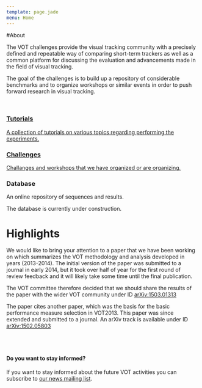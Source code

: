```yaml
---
template: page.jade
menu: Home
---
```


#About

The VOT challenges provide the visual tracking community with a precisely defined and repeatable way of comparing short-term trackers as well as a common platform for discussing the evaluation and advancements made in the field of visual tracking.

The goal of the challenges is to build up a repository of considerable benchmarks and to organize workshops or similar events in order to push forward research in visual tracking.

<br />

<div class="row">
<div class="col-lg-4 col-sm-12">
<a href="/howto/" class="hugebutton text-primary">
<h3><i class="glyphicon glyphicon-book"></i> Tutorials</h3>
A collection of tutorials on various topics regarding performing the experiments.
</a>
</div>

<div class="col-lg-4 col-sm-12">
<a href="/challenges.html" class="hugebutton text-primary">
<h3><i class="glyphicon glyphicon-star"></i> Challenges</h3>
Challanges and workshops that we have organized or are organizing.
</a>
</div>

<div class="col-lg-4 col-sm-12">
<div  class="hugebutton text-muted">
<h3><i class="glyphicon glyphicon-cloud"></i> Database</h3>
<p>An online repository of sequences and results.</p>
<p class="text-warning"><i class="glyphicon glyphicon-wrench"></i> The database is currently under construction.</p>
</div>
</div>

</div>

# Highlights

We would like to bring your attention to a paper that we have been working on which summarizes the VOT methodology and analysis developed in years (2013-2014). The initial version of the paper was submitted to a journal in early 2014, but it took over half of year for the first round of review feedback and it will likely take some time until the final publication.

The VOT committee therefore decided that we should share the results of the paper with the wider VOT community under ID [<i class="glyphicon glyphicon-file"></i>arXiv:1503.01313](http://arxiv.org/abs/1503.01313)

The paper cites another paper, which was the basis for the basic performance measure selection in VOT2013. This paper was since extended and submitted to a journal. An arXiv track is available under ID [<i class="glyphicon glyphicon-file"></i>arXiv:1502.05803](http://arxiv.org/abs/1502.05803)

<br/><br/>

<div class="alert alert-success" role="alert">
<div class="icon-left"><i class="glyphicon glyphicon-bullhorn hugeicon"></i> </div>
<h4>Do you want to stay informed?</h4>

If you want to stay informed about the future VOT activities you can subscribe to [our news mailing list](https://service.ait.ac.at/mailman/listinfo/votchallenge).
</div>
